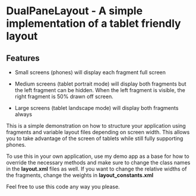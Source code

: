 DualPaneLayout - A simple implementation of a tablet friendly layout
====================================================================

## Features

* Small screens (phones) will display each fragment full screen

* Medium screens (tablet portrait mode) will display both fragments but the left fragment
can be hidden. When the left fragment is visible, the right fragment is 50% drawn off screen.

* Large screens (tablet landscape mode) will display both fragments always

This is a simple demonstration on how to structure your application using fragments and
variable layout files depending on screen width.
This allows you to take advantage of the screen of tablets while still fully supporting phones.

To use this in your own application, use my demo app as a base for how to override the
necessary methods and make sure to
change the class names in the **layout.xml** files as well. If you want to change the relative widths
of the fragments, change the weights in **layout_constants.xml**

Feel free to use this code any way you please.